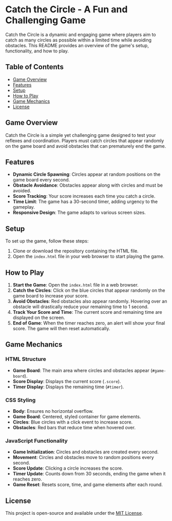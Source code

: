 # Catch the Circle - A Fun and Challenging Game

Catch the Circle is a dynamic and engaging game where players aim to catch as many circles as possible within a limited time while avoiding obstacles. This README provides an overview of the game's setup, functionality, and how to play.

## Table of Contents
- [Game Overview](#game-overview)
- [Features](#features)
- [Setup](#setup)
- [How to Play](#how-to-play)
- [Game Mechanics](#game-mechanics)
- [License](#license)

## Game Overview
Catch the Circle is a simple yet challenging game designed to test your reflexes and coordination. Players must catch circles that appear randomly on the game board and avoid obstacles that can prematurely end the game.

## Features
- **Dynamic Circle Spawning**: Circles appear at random positions on the game board every second.
- **Obstacle Avoidance**: Obstacles appear along with circles and must be avoided.
- **Score Tracking**: Your score increases each time you catch a circle.
- **Time Limit**: The game has a 30-second timer, adding urgency to the gameplay.
- **Responsive Design**: The game adapts to various screen sizes.

## Setup
To set up the game, follow these steps:
1. Clone or download the repository containing the HTML file.
2. Open the `index.html` file in your web browser to start playing the game.

## How to Play
1. **Start the Game**: Open the `index.html` file in a web browser.
2. **Catch the Circles**: Click on the blue circles that appear randomly on the game board to increase your score.
3. **Avoid Obstacles**: Red obstacles also appear randomly. Hovering over an obstacle will drastically reduce your remaining time to 1 second.
4. **Track Your Score and Time**: The current score and remaining time are displayed on the screen.
5. **End of Game**: When the timer reaches zero, an alert will show your final score. The game will then reset automatically.

## Game Mechanics
### HTML Structure
- **Game Board**: The main area where circles and obstacles appear (`#game-board`).
- **Score Display**: Displays the current score (`.score`).
- **Timer Display**: Displays the remaining time (`#timer`).

### CSS Styling
- **Body**: Ensures no horizontal overflow.
- **Game Board**: Centered, styled container for game elements.
- **Circles**: Blue circles with a click event to increase score.
- **Obstacles**: Red bars that reduce time when hovered over.

### JavaScript Functionality
- **Game Initialization**: Circles and obstacles are created every second.
- **Movement**: Circles and obstacles move to random positions every second.
- **Score Update**: Clicking a circle increases the score.
- **Timer Update**: Counts down from 30 seconds, ending the game when it reaches zero.
- **Game Reset**: Resets score, time, and game elements after each round.

## License
This project is open-source and available under the [MIT License](LICENSE).
